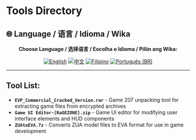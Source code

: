 # Tools Directory

## 🌐 Language / 语言 / Idioma / Wika

<div align="center">

**Choose Language / 选择语言 / Escolha o Idioma / Piliin ang Wika:**

[![English](https://img.shields.io/badge/English-EN-blue?style=flat-square)](README.md)
[![中文](https://img.shields.io/badge/中文-CN-red?style=flat-square)](README_CN.md)
[![Filipino](https://img.shields.io/badge/Filipino-PH-green?style=flat-square)](README_PH.md)
[![Português (BR)](https://img.shields.io/badge/Português%20(BR)-BR-yellow?style=flat-square)](README_PT_BR.md)

</div>

---

## Tool List:
- **`EVP_Commercial_Cracked_Version.rar`** - Game 207 unpacking tool for extracting game files from encrypted archives
- **`Game UI Editor-[RaGEZONE].zip`** - Game UI editor for modifying user interface elements and HUD components
- **`ZUAtoEVA.7z`** - Converts ZUA model files to EVA format for use in game development

